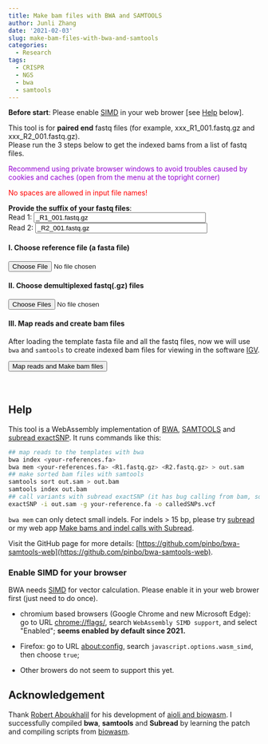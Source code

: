 ```yaml
---
title: Make bam files with BWA and SAMTOOLS
author: Junli Zhang
date: '2021-02-03'
slug: make-bam-files-with-bwa-and-samtools
categories:
  - Research
tags:
  - CRISPR
  - NGS
  - bwa
  - samtools
---
```


**Before start**: Please enable [SIMD](https://v8.dev/features/simd) in your web brower [see [Help](#enable-simd-for-your-browser) below].

This tool is for **paired end** fastq files (for example, xxx_R1_001.fastq.gz and xxx_R2_001.fastq.gz).  
Please run the 3 steps below to get the indexed bams from a list of fastq files.
<p id=recommend" style="color:darkviolet;">Recommend using private browser windows to avoid troubles caused by cookies and caches (open from the menu at the topright corner)</p>
<p id=recommend2" style="color:red;">No spaces are allowed in input file names!</p>

**Provide the suffix of your fastq files**:  
<label for="suffix1">Read 1:</label>
<input id="suffix1" value="_R1_001.fastq.gz" size="40"><br>
<label for="suffix2">Read 2:</label>
<input id="suffix2" value="_R2_001.fastq.gz" size="40"><br>

<h4>I. Choose reference file (a fasta file)</h4>
<input id="reference" type="file">

<h4>II. Choose demultiplexed fastq(.gz) files</h4>
<input id="fastq" type="file" multiple>

<p id="indexErr" style="color:red;"></p>
<p id="demoRef" style="display:none;"></p>
<p id="demoFq" style="display:none;"></p>

<h4>III. Map reads and create bam files</h4>

After loading the template fasta file and all the fastq files, now we will use `bwa` and `samtools` to create indexed bam files for viewing in the software [IGV](https://software.broadinstitute.org/software/igv/download).

<button onclick="analyzeBam()">Map reads and Make bam files</button>
<p id="bwa"  style="color:tomato;font-style: italic;"></p>
<p id="sort" style="color:tomato;font-style: italic;"></p>
<button id="download-btn" onclick="downloadBam()" style="visibility:hidden">Download indexed bam files</button>
<p id="download" style="color:tomato;font-style: italic;"></p>
<script src="/tools/aioli/latest/aioli.js"></script>
<script src="/libs/bwa-samtools.js"></script>
<script src="/libs/FileSaver.min.js"></script>
<script src="/libs/jszip.min.js"></script>

## Help

This tool is a WebAssembly implementation of [BWA](http://bio-bwa.sourceforge.net/), [SAMTOOLS](http://www.htslib.org/) and [subread exactSNP](http://subread.sourceforge.net/). It runs commands like this:
```sh
## map reads to the templates with bwa
bwa index <your-references.fa>
bwa mem <your-references.fa> <R1.fastq.gz> <R2.fastq.gz> > out.sam
## make sorted bam files with samtools
samtools sort out.sam > out.bam
samtools index out.bam
## call variants with subread exactSNP (it has bug calling from bam, so we call SNPs from sam)
exactSNP -i out.sam -g your-reference.fa -o calledSNPs.vcf
```

`bwa mem` can only detect small indels. For indels > 15 bp, please try [subread](http://subread.sourceforge.net/) or my web app [Make bams and indel calls with Subread](/apps/make-bams-and-indel-calls-with-subread).

Visit the GitHub page for more details: [https://github.com/pinbo/bwa-samtools-web](https://github.com/pinbo/bwa-samtools-web).

### Enable SIMD for your browser

BWA needs [SIMD](https://v8.dev/features/simd) for vector calculation. Please enable it in your web brower first (just need to do once).

- chromium based browsers (Google Chrome and new Microsoft Edge): go to URL [chrome://flags/](chrome://flags/), search `WebAssembly SIMD support`, and select "Enabled"; **seems enabled by default since 2021.**

- Firefox: go to URL [about:config](about:config), search `javascript.options.wasm_simd`, then choose `true`;

- Other browers do not seem to support this yet.

## Acknowledgement

Thank [Robert Aboukhalil](https://github.com/robertaboukhalil) for his development of [aioli and biowasm](https://github.com/biowasm). I successfully compiled **bwa**, **samtools** and **Subread** by learning the patch and compiling scripts from [biowasm](https://github.com/biowasm/biowasm).